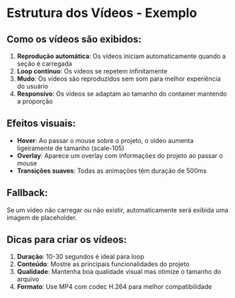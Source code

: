 # Estrutura dos Vídeos - Exemplo

## Como os vídeos são exibidos:

1. **Reprodução automática**: Os vídeos iniciam automaticamente quando a seção é carregada
2. **Loop contínuo**: Os vídeos se repetem infinitamente
3. **Mudo**: Os vídeos são reproduzidos sem som para melhor experiência do usuário
4. **Responsivo**: Os vídeos se adaptam ao tamanho do container mantendo a proporção

## Efeitos visuais:

- **Hover**: Ao passar o mouse sobre o projeto, o vídeo aumenta ligeiramente de tamanho (scale-105)
- **Overlay**: Aparece um overlay com informações do projeto ao passar o mouse
- **Transições suaves**: Todas as animações têm duração de 500ms

## Fallback:

Se um vídeo não carregar ou não existir, automaticamente será exibida uma imagem de placeholder.

## Dicas para criar os vídeos:

1. **Duração**: 10-30 segundos é ideal para loop
2. **Conteúdo**: Mostre as principais funcionalidades do projeto
3. **Qualidade**: Mantenha boa qualidade visual mas otimize o tamanho do arquivo
4. **Formato**: Use MP4 com codec H.264 para melhor compatibilidade 
